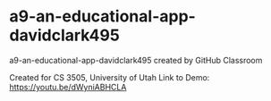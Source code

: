 # a9-an-educational-app-davidclark495
a9-an-educational-app-davidclark495 created by GitHub Classroom


Created for CS 3505, University of Utah
Link to Demo:
https://youtu.be/dWyniABHCLA
